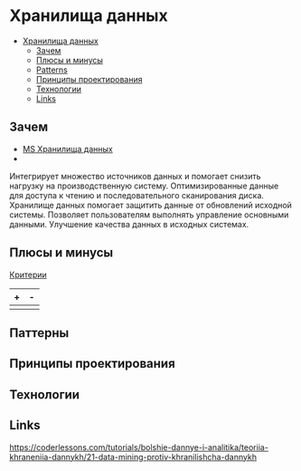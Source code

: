 # Хранилища данных

- [Хранилища данных](#хранилища-данных)
  - [Зачем](#зачем)
  - [Плюсы и минусы](#плюсы-и-минусы)
  - [Patterns](#patterns)
  - [Принципы проектирования](#принципы-проектирования)
  - [Технологии](#технологии)
  - [Links](#links)

## Зачем

* [MS Хранилища данных](https://docs.microsoft.com/ru-ru/azure/architecture/guide/technology-choices/data-store-overview)
* 
Интегрирует множество источников данных и помогает снизить нагрузку на производственную систему.
Оптимизированные данные для доступа к чтению и последовательного сканирования диска.
Хранилище данных помогает защитить данные от обновлений исходной системы.
Позволяет пользователям выполнять управление основными данными.
Улучшение качества данных в исходных системах.

## Плюсы и минусы

[Критерии](arch.criteria.md)

| + | - |
| - | - |
|  |  |

## Паттерны

## Принципы проектирования

## Технологии

## Links

https://coderlessons.com/tutorials/bolshie-dannye-i-analitika/teoriia-khraneniia-dannykh/21-data-mining-protiv-khranilishcha-dannykh

